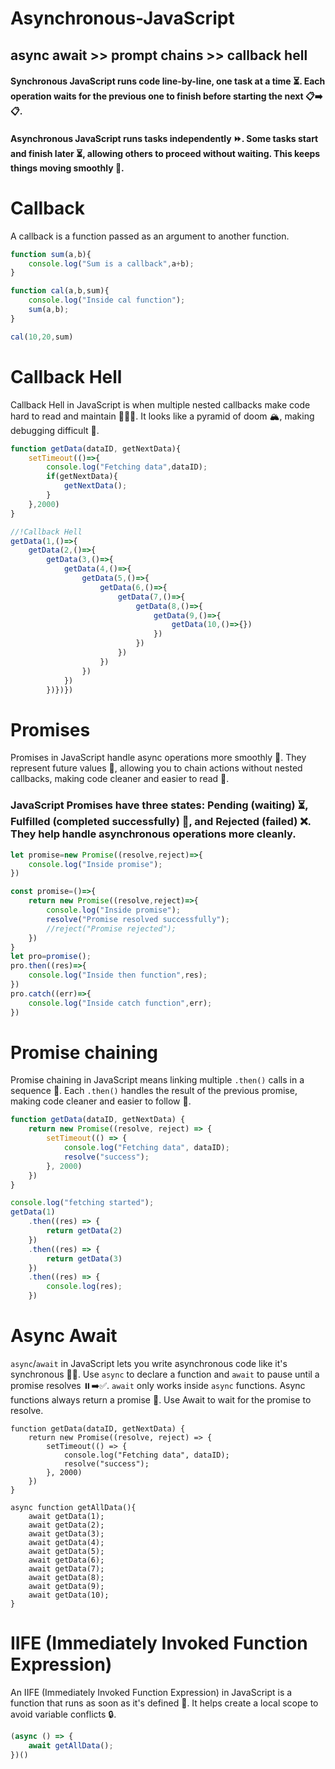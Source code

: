 # Asynchronous-JavaScript
## async await >> prompt chains >> callback hell
#### Synchronous JavaScript runs code line-by-line, one task at a time ⏳. Each operation waits for the previous one to finish before starting the next 📋➡️📋.

#### Asynchronous JavaScript runs tasks independently ⏩. Some tasks start and finish later ⏳, allowing others to proceed without waiting. This keeps things moving smoothly 🚀.

# Callback
A callback is a function passed as an argument to another function.
```js
function sum(a,b){
    console.log("Sum is a callback",a+b);
}

function cal(a,b,sum){
    console.log("Inside cal function");
    sum(a,b);
}

cal(10,20,sum)
```
# Callback Hell
Callback Hell in JavaScript is when multiple nested callbacks make code hard to read and maintain 🔄🔄🔄. It looks like a pyramid of doom 🏔️, making debugging difficult 🐛.
```js
function getData(dataID, getNextData){
    setTimeout(()=>{
        console.log("Fetching data",dataID);
        if(getNextData){
            getNextData();
        }
    },2000)
}

//!Callback Hell
getData(1,()=>{
    getData(2,()=>{
        getData(3,()=>{
            getData(4,()=>{
                getData(5,()=>{
                    getData(6,()=>{
                        getData(7,()=>{
                            getData(8,()=>{
                                getData(9,()=>{
                                    getData(10,()=>{})
                                })
                            })
                        })
                    })
                })
            })
        })})})
```

# Promises
 Promises in JavaScript handle async operations more smoothly 🌟. They represent future values 🌱, allowing you to chain actions without nested callbacks, making code cleaner and easier to read 📜.

### JavaScript Promises have three states: Pending (waiting) ⏳, Fulfilled (completed successfully) 🎉, and Rejected (failed) ❌. They help handle asynchronous operations more cleanly.
```js
let promise=new Promise((resolve,reject)=>{
    console.log("Inside promise");
})

const promise=()=>{
    return new Promise((resolve,reject)=>{
        console.log("Inside promise");
        resolve("Promise resolved successfully");
        //reject("Promise rejected");
    })
}
let pro=promise();
pro.then((res)=>{
    console.log("Inside then function",res);
})
pro.catch((err)=>{
    console.log("Inside catch function",err);
})
```
# Promise chaining
Promise chaining in JavaScript means linking multiple `.then()` calls in a sequence 🔗. Each `.then()` handles the result of the previous promise, making code cleaner and easier to follow 📜.
```js
function getData(dataID, getNextData) {
    return new Promise((resolve, reject) => {
        setTimeout(() => {
            console.log("Fetching data", dataID);
            resolve("success");
        }, 2000)
    })
}

console.log("fetching started");
getData(1)
    .then((res) => {
        return getData(2)
    })
    .then((res) => {
        return getData(3)
    })
    .then((res) => {
        console.log(res);
    })
```
# Async Await
`async`/`await` in JavaScript lets you write asynchronous code like it's synchronous 🧘‍♂️. Use `async` to declare a function and `await` to pause until a promise resolves ⏸️➡️✅.
`await` only works inside `async` functions.
Async functions always return a promise 🌟. Use Await to wait for the promise to resolve.
```
function getData(dataID, getNextData) {
    return new Promise((resolve, reject) => {
        setTimeout(() => {
            console.log("Fetching data", dataID);
            resolve("success");
        }, 2000)
    })
}

async function getAllData(){
    await getData(1);
    await getData(2);
    await getData(3);
    await getData(4);
    await getData(5);
    await getData(6);
    await getData(7);
    await getData(8);
    await getData(9);
    await getData(10);
}
```
# IIFE (Immediately Invoked Function Expression)
An IIFE (Immediately Invoked Function Expression) in JavaScript is a function that runs as soon as it's defined 🚀. It helps create a local scope to avoid variable conflicts 🔒.
```js
(async () => {
    await getAllData();
})()
```
